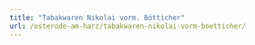 ```yaml
---
title: "Tabakwaren Nikolai vorm. Bötticher"
url: /osterode-am-harz/tabakwaren-nikolai-vorm-boetticher/
---
```

